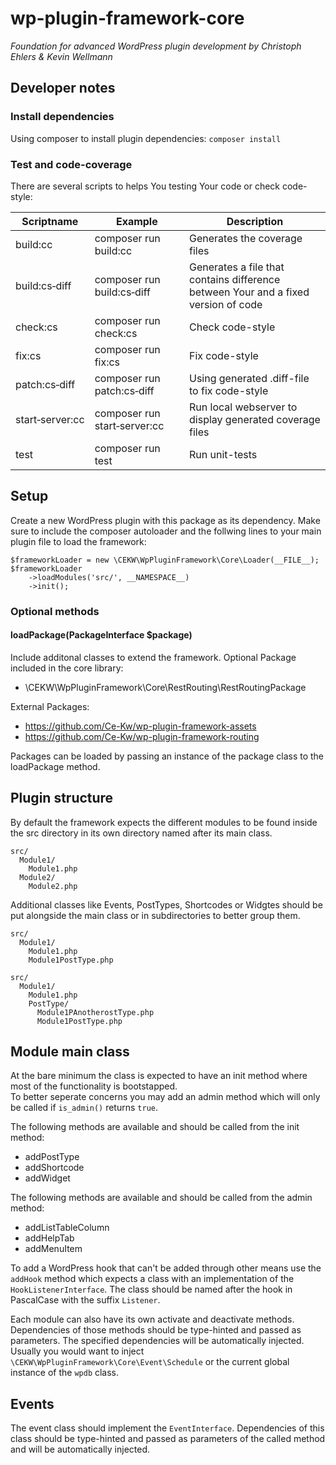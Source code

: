 # wp-plugin-framework-core
*Foundation for advanced WordPress plugin development by Christoph Ehlers & Kevin Wellmann* 
## Developer notes

### Install dependencies
Using composer to install plugin dependencies:
`composer install`

### Test and code-coverage
There are several scripts to helps You testing Your code or check code-style:

|Scriptname|Example|Description|
|---|---|---|
|build:cc               | composer run build:cc                 |Generates the coverage files|
|build:cs&#x2011;diff   | composer run build:cs&#x2011;diff     |Generates a file that contains difference between Your and a fixed version of code|
|check:cs               | composer run check:cs                 |Check code-style|
|fix:cs                 | composer run fix:cs                   |Fix code-style|
|patch:cs&#x2011;diff   | composer run patch:cs&#x2011;diff     |Using generated .diff-file to fix code-style|
|start&#x2011;server:cc | composer run start&#x2011;server:cc   |Run local webserver to display generated coverage files|
|test                   | composer run test                     |Run unit-tests|

## Setup

Create a new WordPress plugin with this package as its dependency. Make sure to include the composer autoloader and the follwing lines to your main plugin file to load the framework:

```
$frameworkLoader = new \CEKW\WpPluginFramework\Core\Loader(__FILE__);
$frameworkLoader
    ->loadModules('src/', __NAMESPACE__)
    ->init();
```

### Optional methods

#### loadPackage(PackageInterface $package)

Include additonal classes to extend the framework.
Optional Package included in the core library:  

* \CEKW\WpPluginFramework\Core\RestRouting\RestRoutingPackage

External Packages:

* https://github.com/Ce-Kw/wp-plugin-framework-assets
* https://github.com/Ce-Kw/wp-plugin-framework-routing

Packages can be loaded by passing an instance of the package class to the loadPackage method.

## Plugin structure

By default the framework expects the different modules to be found inside the src directory in its own directory named after its main class.

```
src/
  Module1/
    Module1.php
  Module2/
    Module2.php
```

Additional classes like Events, PostTypes, Shortcodes or Widgtes should be put alongside the main class or in subdirectories to better group them.

```
src/
  Module1/
    Module1.php
    Module1PostType.php
```

```
src/
  Module1/
    Module1.php
    PostType/
      Module1PAnotherostType.php
      Module1PostType.php
```

## Module main class

At the bare minimum the class is expected to have an init method where most of the functionality is bootstapped.    
To better seperate concerns you may add an admin method which will only be called if `is_admin()` returns `true`.

The following methods are available and should be called from the init method:

* addPostType
* addShortcode
* addWidget

The following methods are available and should be called from the admin method:

* addListTableColumn
* addHelpTab
* addMenuItem

To add a WordPress hook that can't be added through other means use the `addHook` method which expects a class with an implementation of the `HookListenerInterface`. The class should be named after the hook in PascalCase with the suffix `Listener`.


Each module can also have its own activate and deactivate methods. Dependencies of those methods should be type-hinted and passed as parameters. The specified dependencies will be automatically injected. Usually you would want to inject `\CEKW\WpPluginFramework\Core\Event\Schedule` or the current global instance of the `wpdb` class.

## Events

The event class should implement the `EventInterface`. Dependencies of this class should be type-hinted and passed as parameters of the called method and will be automatically injected.